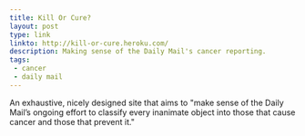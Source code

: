 ```yaml
---
title: Kill Or Cure?
layout: post
type: link
linkto: http://kill-or-cure.heroku.com/
description: Making sense of the Daily Mail's cancer reporting.
tags:
 - cancer
 - daily mail
---
```

An exhaustive, nicely designed site that aims to "make sense of the Daily Mail’s ongoing effort to classify every inanimate object into those that cause cancer and those that prevent it."